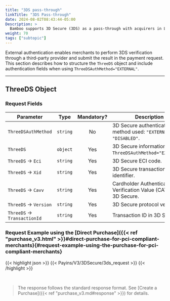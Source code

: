 ```yaml
---
title: "3DS pass-through"
linkTitle: "3DS Pass-through"
date: 2024-08-02T08:43:44-05:00
Description: >
  Bamboo supports 3D Secure (3DS) as a pass-through with acquirers in Latin America by sending the cardholder authentication result when completing the payment.
weight: 70
tags: ["subtopic"]
---
```


External authentication enables merchants to perform 3DS verification through a third-party provider and submit the result in the payment request.  
This section describes how to structure the `ThreeDS` object and include authentication fields when using `ThreeDSAuthMethod="EXTERNAL"`.

----

## ThreeDS Object
### Request Fields

| Parameter | Type | Mandatory? | Description |
|-----------|------|:----------:|-------------|
| `ThreeDSAuthMethod` | `string` | No | 3D Secure authentication method used: `"EXTERNAL"` or `"DISABLED"`. |
| `ThreeDS` | `object` | Yes | 3D Secure information when `ThreeDSAuthMethod="EXTERNAL"`. |
| `ThreeDS` → `Eci` | `string` | Yes | 3D Secure ECI code. |
| `ThreeDS` → `Xid` | `string` | Yes | 3D Secure transaction identifier. |
| `ThreeDS` → `Cavv` | `string` | Yes | Cardholder Authentication Verification Value (CAVV) in 3D Secure. |
| `ThreeDS` → `Version` | `string` | Yes | 3D Secure protocol version. |
| `ThreeDS` → `TransactionId` | `string` | Yes | Transaction ID in 3D Secure. |

### Request Example using the [Direct Purchase]({{< ref "purchase_v3.html" >}}#direct-purchase-for-pci-compliant-merchants){#request-example-using-the-purchase-for-pci-compliant-merchants}

{{< highlight json >}}
{{< Payins/V3/3DSecure/3ds_request >}}
{{< /highlight >}}

<br /> 

> The response follows the standard response format. See [Create a Purchase]({{< ref "purchase_v3.md#response" >}}) for details.